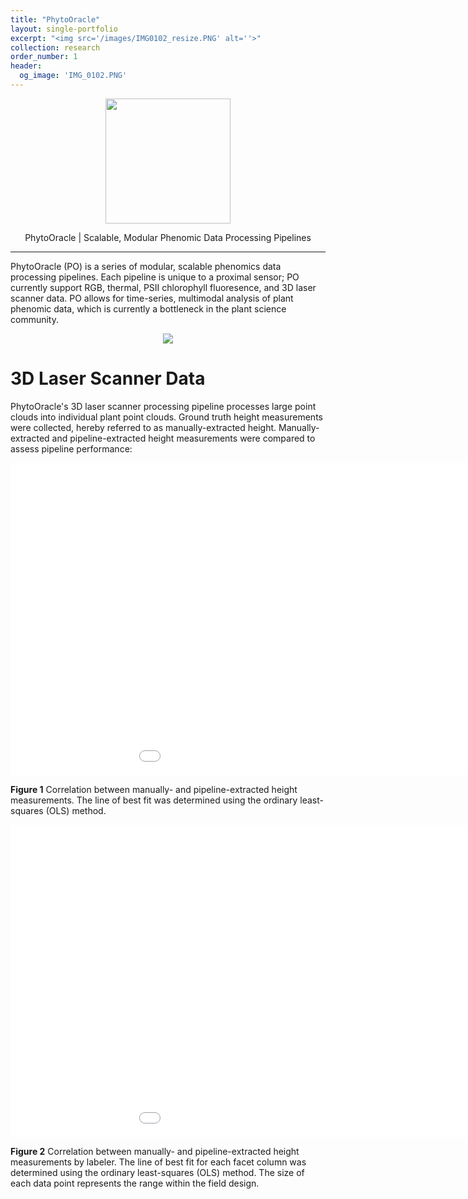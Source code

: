 ```yaml
---
title: "PhytoOracle"
layout: single-portfolio
excerpt: "<img src='/images/IMG0102_resize.PNG' alt=''>"
collection: research
order_number: 1
header:
  og_image: 'IMG_0102.PNG'
---
```


<p align="center"><img src="https://github.com/emmanuelgonz/emmanuelgonz.github.io/raw/master/images/IMG0102_resize.PNG" height='200' width='200'></p>

<center>PhytoOracle | Scalable, Modular Phenomic Data Processing Pipelines</center>

---

PhytoOracle (PO) is a series of modular, scalable phenomics data processing pipelines. Each pipeline is unique to a proximal sensor; PO currently support RGB, thermal, PSII chlorophyll fluoresence, and 3D laser scanner data. PO allows for time-series, multimodal analysis of plant phenomic data, which is currently a bottleneck in the plant science community. 

<p align="center"><img src="https://github.com/emmanuelgonz/emmanuelgonz.github.io/raw/master/images/lettuce_data_examples.png"></p>

# 3D Laser Scanner Data

PhytoOracle's 3D laser scanner processing pipeline processes large point clouds into individual plant point clouds. Ground truth height measurements were collected, hereby referred to as manually-extracted height. Manually-extracted and pipeline-extracted height measurements were compared to assess pipeline performance:

<p align="left"><iframe width="1100" height="500" frameborder="0" scrolling="no" src="//plotly.com/~emmanuelg1/83.embed"></iframe></p>

**Figure 1** Correlation between manually- and pipeline-extracted height measurements. The line of best fit was determined using the ordinary least-squares (OLS) method.

<p align="left"><iframe width="1100" height="500" frameborder="0" scrolling="no" src="//plotly.com/~emmanuelg1/85.embed"></iframe></p>

**Figure 2** Correlation between manually- and pipeline-extracted height measurements by labeler. The line of best fit for each facet column was determined using the ordinary least-squares (OLS) method. The size of each data point represents the range within the field design.